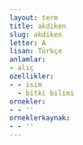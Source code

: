 ```yaml
---
layout: term
title: akdiken
slug: akdiken
letter: A
lisan: Türkçe
anlamlar:
- alıç
ozellikler:
- - isim
  - bitki bilimi
ornekler:
- - ''
orneklerkaynak:
- - ''
---
```

